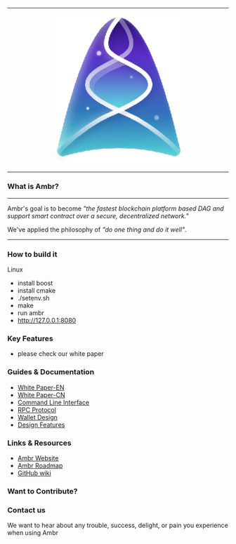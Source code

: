
<hr />
<div align="center">
    <img src="images/logo.png" alt="Logo" width='300px' height='auto'/>
</div>
<hr />

### What is Ambr?

---

Ambr's goal is to become _"the fastest blockchain platform based DAG and support smart contract over a secure, decentralized network."_

We've applied the philosophy of _"do one thing and do it well"_.

---

### How to build it

Linux
* install boost
* install cmake
* ./setenv.sh
* make
* run ambr
* http://127.0.0.1:8080

### Key Features

* please check our white paper

### Guides & Documentation

* [White Paper-EN](http://ambr.org/whitepaper/Ambr_English.pdf)
* [White Paper-CN](http://ambr.org/whitepaper/Ambr_Chinese.pdf)
* [Command Line Interface](https://github.com/Ambr-org/Ambr/wiki/Command-line-interface)
* [RPC Protocol](https://github.com/Ambr-org/Ambr/wiki/RPC-protocol)
* [Wallet Design](https://github.com/Ambr-org/Ambr/wiki/Wallet-design)
* [Design Features](https://github.com/Ambr-org/Ambr/wiki/Design-features)

### Links & Resources

* [Ambr Website](https://ambr.org)
* [Ambr Roadmap](http://ambr.org/#sixthPage)
* [GitHub wiki](https://github.com/Ambr-org/Ambr/wiki)

### Want to Contribute?


### Contact us

We want to hear about any trouble, success, delight, or pain you experience when
using Ambr

